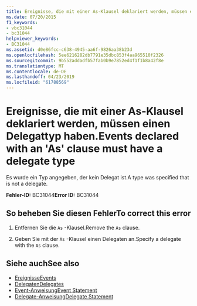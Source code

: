 ```yaml
---
title: Ereignisse, die mit einer As-Klausel deklariert werden, müssen einen Delegattyp haben.
ms.date: 07/20/2015
f1_keywords:
- vbc31044
- bc31044
helpviewer_keywords:
- BC31044
ms.assetid: d0e86fcc-c638-4945-aa6f-9826aa38b23d
ms.openlocfilehash: 5ee6216282db7791e35dbc853f4aa965510f2326
ms.sourcegitcommit: 9b552addadfb57fab0b9e7852ed4f1f1b8a42f8e
ms.translationtype: MT
ms.contentlocale: de-DE
ms.lasthandoff: 04/23/2019
ms.locfileid: "61788569"
---
```

# <a name="events-declared-with-an-as-clause-must-have-a-delegate-type"></a><span data-ttu-id="829d3-102">Ereignisse, die mit einer As-Klausel deklariert werden, müssen einen Delegattyp haben.</span><span class="sxs-lookup"><span data-stu-id="829d3-102">Events declared with an 'As' clause must have a delegate type</span></span>
<span data-ttu-id="829d3-103">Es wurde ein Typ angegeben, der kein Delegat ist.</span><span class="sxs-lookup"><span data-stu-id="829d3-103">A type was specified that is not a delegate.</span></span>  
  
 <span data-ttu-id="829d3-104">**Fehler-ID:** BC31044</span><span class="sxs-lookup"><span data-stu-id="829d3-104">**Error ID:** BC31044</span></span>  
  
## <a name="to-correct-this-error"></a><span data-ttu-id="829d3-105">So beheben Sie diesen Fehler</span><span class="sxs-lookup"><span data-stu-id="829d3-105">To correct this error</span></span>  
  
1. <span data-ttu-id="829d3-106">Entfernen Sie die `As` -Klausel.</span><span class="sxs-lookup"><span data-stu-id="829d3-106">Remove the `As` clause.</span></span>  
  
2. <span data-ttu-id="829d3-107">Geben Sie mit der `As` -Klausel einen Delegaten an.</span><span class="sxs-lookup"><span data-stu-id="829d3-107">Specify a delegate with the `As` clause.</span></span>  
  
## <a name="see-also"></a><span data-ttu-id="829d3-108">Siehe auch</span><span class="sxs-lookup"><span data-stu-id="829d3-108">See also</span></span>

- [<span data-ttu-id="829d3-109">Ereignisse</span><span class="sxs-lookup"><span data-stu-id="829d3-109">Events</span></span>](../../visual-basic/programming-guide/language-features/events/index.md)
- [<span data-ttu-id="829d3-110">Delegaten</span><span class="sxs-lookup"><span data-stu-id="829d3-110">Delegates</span></span>](../../visual-basic/programming-guide/language-features/delegates/index.md)
- [<span data-ttu-id="829d3-111">Event-Anweisung</span><span class="sxs-lookup"><span data-stu-id="829d3-111">Event Statement</span></span>](../../visual-basic/language-reference/statements/event-statement.md)
- [<span data-ttu-id="829d3-112">Delegate-Anweisung</span><span class="sxs-lookup"><span data-stu-id="829d3-112">Delegate Statement</span></span>](../../visual-basic/language-reference/statements/delegate-statement.md)
